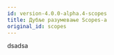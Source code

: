 ```yaml
---
id: version-4.0.0-alpha.4-scopes
title: Дубље разумевање Scopes-а
original_id: scopes
---
```

dsadsa
